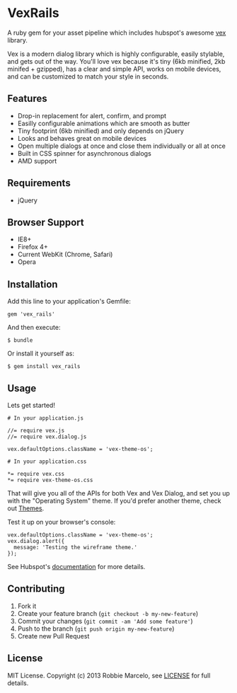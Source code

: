 # VexRails

A ruby gem for your asset pipeline which includes hubspot's awesome [vex] library.

Vex is a modern dialog library which is highly configurable, easily stylable, and gets out of the way. You'll love vex because it's tiny (6kb minified, 2kb minifed + gzipped), has a clear and simple API, works on mobile devices, and can be customized to match your style in seconds.

## Features

+ Drop-in replacement for alert, confirm, and prompt
+ Easilly configurable animations which are smooth as butter
+ Tiny footprint (6kb minified) and only depends on jQuery
+ Looks and behaves great on mobile devices
+ Open multiple dialogs at once and close them individually or all at once
+ Built in CSS spinner for asynchronous dialogs
+ AMD support

## Requirements

+ jQuery

## Browser Support

+ IE8+
+ Firefox 4+
+ Current WebKit (Chrome, Safari)
+ Opera

## Installation

Add this line to your application's Gemfile:

    gem 'vex_rails'

And then execute:

    $ bundle

Or install it yourself as:

    $ gem install vex_rails

## Usage

Lets get started!

    # In your application.js

    //= require vex.js
    //= require vex.dialog.js

    vex.defaultOptions.className = 'vex-theme-os';

    # In your application.css

    *= require vex.css
    *= require vex-theme-os.css

That will give you all of the APIs for both Vex and Vex Dialog, and set you up with the "Operating System" theme. If you'd prefer another theme, check out [Themes].

Test it up on your browser's console:

    vex.defaultOptions.className = 'vex-theme-os';
    vex.dialog.alert({
      message: 'Testing the wireframe theme.'
    });

See Hubspot's [documentation] for more details.

## Contributing

1. Fork it
2. Create your feature branch (`git checkout -b my-new-feature`)
3. Commit your changes (`git commit -am 'Add some feature'`)
4. Push to the branch (`git push origin my-new-feature`)
5. Create new Pull Request

## License

MIT License. Copyright (c) 2013 Robbie Marcelo, see [LICENSE] for full details.


[documentation]: http://github.hubspot.com/vex/
[vex]: https://github.com/HubSpot/vex/
[Themes]: http://github.hubspot.com/vex/api/themes/
[LICENSE]: http://github.com/rbmrclo/vex_rails/blob/master/LICENSE.txt
